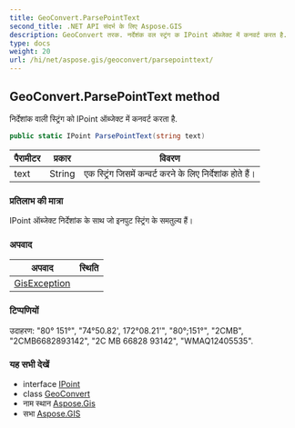 ```yaml
---
title: GeoConvert.ParsePointText
second_title: .NET API संदर्भ के लिए Aspose.GIS
description: GeoConvert तरक. नर्देशंक वल स्ट्रंग क IPoint ऑब्जेक्ट में कनवर्ट करत है.
type: docs
weight: 20
url: /hi/net/aspose.gis/geoconvert/parsepointtext/
---
```

## GeoConvert.ParsePointText method

निर्देशांक वाली स्ट्रिंग को IPoint ऑब्जेक्ट में कनवर्ट करता है.

```csharp
public static IPoint ParsePointText(string text)
```

| पैरामीटर | प्रकार | विवरण |
| --- | --- | --- |
| text | String | एक स्ट्रिंग जिसमें कन्वर्ट करने के लिए निर्देशांक होते हैं। |

### प्रतिलाभ की मात्रा

IPoint ऑब्जेक्ट निर्देशांक के साथ जो इनपुट स्ट्रिंग के समतुल्य हैं।

### अपवाद

| अपवाद | स्थिति |
| --- | --- |
| [GisException](../../gisexception/) |  |

### टिप्पणियों

उदाहरण: "80° 151°", "74°50.82', 172°08.21'", "80°;151°", "2CMB", "2CMB6682893142", "2C MB 66828 93142", "WMAQ12405535".

### यह सभी देखें

* interface [IPoint](../../../aspose.gis.geometries/ipoint/)
* class [GeoConvert](../)
* नाम स्थान [Aspose.Gis](../../geoconvert/)
* सभा [Aspose.GIS](../../../)


